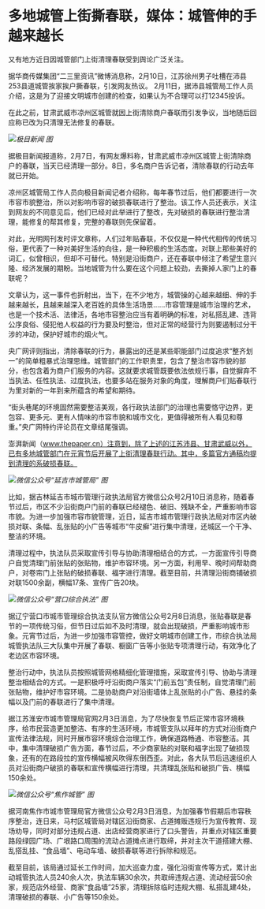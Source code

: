 # 多地城管上街撕春联，媒体：城管伸的手越来越长

又有地方近日因城管部门上街清理春联受到舆论广泛关注。

据华商传媒集团“二三里资讯”微博消息称，2月10日，江苏徐州男子吐槽在沛县253县道城管挨家挨户撕春联，引发网友热议。
2月11日，据沛县城管局工作人员介绍，这是为了迎接文明城市创建的检查，如果认为不合理可以打12345投诉。

在此之前，甘肃武威市凉州区城管就因上街清除商户春联而引发争议，当地随后回应称已改为只清理无法修复的春联。

![](https://inews.gtimg.com/newsapp_bt/0/15658682713/1000)_极目新闻 图_

据极目新闻报道称，2月7日，有网友爆料称，甘肃武威市凉州区城管上街清除商户的春联，当天已经清理一部分。8日，多名商户告诉记者，清除春联的行动去年就已开始。

凉州区城管局工作人员向极目新闻记者介绍称，每年春节过后，他们都要进行一次市容市貌整治，所以对影响市容的破损春联进行了整治。该工作人员还表示，关注到网友的不同意见后，他们已经对此举进行了整改，先对破损的春联进行整治清理，能修复的帮其修复，完整的春联则先保留着。

对此，光明网刊发时评文章称，人们过年贴春联，不仅仅是一种代代相传的传统习俗，更代表了一种对美好生活的向往，是一种积极的生活态度。对联上那些美好的词汇，似曾相识，但却不可替代。特别是沿街商户，还在春联中倾注了希望生意兴隆、经济发展的期盼。当地城管为什么要在这个问题上较劲，去撕掉人家门上的春联呢？

文章认为，这一事件也折射出，当下，在不少地方，城管操的心越来越细、伸的手越来越长，且越来越深入老百姓的具体生活场景……市容管理是城市治理的艺术，也是一个技术活、法律活，各地市容整治应当有着明确的标准，对私搭乱建、违背公序良俗、侵犯他人权益的行为要及时整治，但对正常的经营行为则要遏制过分干涉的冲动，保护好城市的烟火气。

央广网评则指出，清除春联的行为，暴露出的还是某些职能部门过度追求“整齐划一”的简单粗暴式治理思维。城管部门的工作职责里，包含了整治市容市貌的部分，也包含着为商户们服务的内容。这就要求城管既要依法依规行事，自觉摒弃不当执法、任性执法、过度执法，也要多站在服务对象的角度，理解商户们贴春联行为里对新的一年到来所蕴含的希望和期待。

“街头巷尾的环境固然需要整洁美观，各行政执法部门的治理也需要恪守边界，更包容、更多元、更有人情味的市容市貌和城市文化，更值得被所有人看见和尊重。”央广网特约评论员在文章结尾强调。

澎湃新闻（www.thepaper.cn）注意到，除了上述的江苏沛县、甘肃武威以外，已有多地城管部门在元宵节后开展了上街清理春联行动。其中，多篇官方通稿均提到清理的系破损春联。

![](https://inews.gtimg.com/newsapp_bt/0/15658682715/1000)_微信公众号“延吉市城管局” 图_

比如，据吉林延吉市城市管理行政执法局官方微信公众号2月10日消息称，随着春节过后，市区不少沿街商户门前的春联已经褪色、破旧、残缺不全，严重影响市容市貌。为进一步加强市容市貌管理，近日，延吉市城市管理行政执法局对市区内破损对联、条幅、乱张贴的小广告等城市“牛皮癣”进行集中清理，还城区一个干净、整洁的环境。

清理过程中，执法队员采取宣传引导与协助清理相结合的方式，一方面宣传引导商户自觉清理门前张贴的张贴物，维护市容环境。另一方面，利用早、晚时间帮助商户，对卷帘门上张贴的破损春联、福字进行清理。截至目前，共清理沿街商铺破损对联1500余副，横幅17条、宣传广告20块。

![](https://inews.gtimg.com/newsapp_bt/0/15658682722/1000)_微信公众号“营口综合执法” 图_

据辽宁营口市城市管理综合执法支队官方微信公众号2月8日消息，张贴春联是春节的一项传统习俗，但节日过后如不及时清理，就会出现破损，严重影响城市形象。元宵节过后，为进一步加强市容管控，做好文明城市创建工作，市综合执法局城管执法队三大队集中开展了春联、橱窗广告等小张贴专项清理行动，有效净化了老边区市容环境。

整治行动中，执法队员按照城管网格精细化管理措施，采取宣传引导、协助与清理整治相结合的方式。一是积极呼吁沿街商户落实“门前五包”责任制，自觉清理门前张贴物，维护好市容环境。二是协助商户对沿街墙体上乱张贴的小广告、悬挂的条幅以及门前的春联进行了集中清理。

据江苏淮安市城市管理局官网2月3日消息，为了尽快恢复节后正常市容环境秩序，给市民营造更加整洁、有序的生活环境，市城管支队以拜年的方式对沿街商户宣传法律法规，同时开展市容环境综合治理工作，确保道路畅通、市容整洁。其中，集中清理破损广告方面，春节过后，不少商家贴的对联和福字出现了破损现象，还有的在路段拉的宣传横幅被风吹得东倒西歪。对此，各大队节后迅速组织人员对沿街商户破损的春联和宣传横幅进行清理，共清理乱张贴和破损广告、横幅150余处。

![](https://inews.gtimg.com/newsapp_bt/0/15658682750/1000)_微信公众号“焦作城管” 图_

据河南焦作市城市管理局官方微信公众号2月3日消息，为加强春节假期后市容秩序整治，连日来，马村区城管局对辖区沿街商家、占道摊贩违规行为宣传教育、现场劝导，同时对部分违规占道、出店经营商家进行了口头警告，并重点对辖区重要路段绿园广场、广垠路口周围的流动占道摊点进行取缔，并对主次干道搭建大棚、乱搭乱挂、“食品墙”、电动车墙、破损春联等进行拆除和规范。

截至目前，该局通过延长工作时间，加大巡查力度，强化沿街宣传等方式，累计出动城管执法人员240余人次，执法车辆30余次，共取缔违规占道、流动经营50余家，规范店外经营、商家“食品墙”25家，清理拆除临时违规大棚、私搭乱建4处，清理破损的春联、小广告等150余处。

